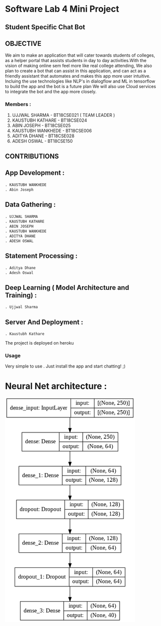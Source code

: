 # Software Lab 4 Mini Project
## Student Specific Chat Bot


## OBJECTIVE


We aim to make an application that will cater towards students of colleges, as a helper portal that assists students in day to day activities.With the vision of making online sem feel more like real college attending, We also plan to create a bot that can assist in this application, and can act as a friendly assistant that automates and makes this app more user intuitive. Incluing the use technologies like NLP's in dialogflow and ML in tensorflow to build the app and the bot is a future plan We will also use Cloud services to integrate the bot and the app more closely.


### Members : 

1. UJJWAL SHARMA - BT18CSE021 ( TEAM LEADER )
2. KAUSTUBH KATHARE - BT18CSE024
3. ABIN JOSEPH - BT18CSE025
4. KAUSTUBH WANKHEDE - BT18CSE006
5. ADITYA DHANE - BT18CSE028
6. ADESH OSWAL - BT18CSE150



## CONTRIBUTIONS

## App Development :
    . KAUSTUBH WANKHEDE
    . Abin Joseph
    
## Data Gathering : 
    . UJJWAL SHARMA
    . KAUSTUBH KATHARE
    . ABIN JOSEPH
    . KAUSTUBH WANKHEDE
    . ADITYA DHANE
    . ADESH OSWAL
 
## Statement Processing :
    . Aditya Dhane
    . Adesh Oswal
  
## Deep Learning ( Model Architecture and Training) :
    . Ujjwal Sharma

## Server And Deployment : 
    . Kaustubh Kathare
    
The project is deployed on heroku

### Usage
  Very simple to use . Just install the app and start chatting! ;)

# Neural Net architecture :
![Architecture](ChatBotNetworkArchitecture.png)
